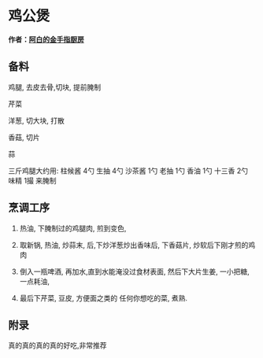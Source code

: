 

# 鸡公煲


**作者：[阿白的金手指厨房](https://v.douyin.com/mojyhZAzIyo/)**

## 备料

鸡腿, 去皮去骨,切块, 提前腌制

芹菜

洋葱, 切大块, 打散

香菇, 切片

蒜

三斤鸡腿大约用:
柱候酱 4勺
生抽 4勺
沙茶酱 1勺
老抽 1勺
香油 1勺
十三香 2勺
味精 1撮
来腌制



## 烹调工序

1. 热油, 下腌制过的鸡腿肉, 煎到变色, 

2. 取新锅, 热油, 炒蒜末, 后,下炒洋葱炒出香味后, 下香菇片, 炒软后下刚才煎的鸡肉

2. 倒入一瓶啤酒, 再加水,直到水能淹没过食材表面, 然后下大片生姜, 一小把糖, 一点耗油,

3. 最后下芹菜, 豆皮, 方便面之类的 任何你想吃的菜, 煮熟.


## 附录
真的真的真的真的好吃,非常推荐
